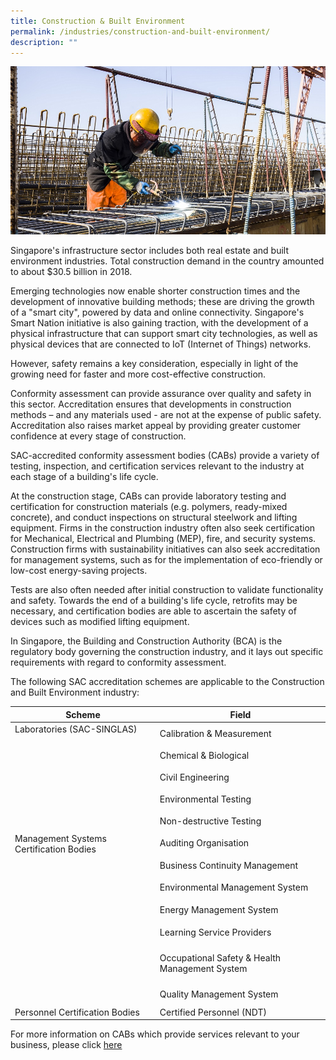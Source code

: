 ```yaml
---
title: Construction & Built Environment
permalink: /industries/construction-and-built-environment/
description: ""
---
```

![Construction and Build Environment](/images/industries/construction.jpg)

Singapore's infrastructure sector includes both real estate and built environment industries. Total construction demand in the country  amounted to about $30.5 billion in 2018.

Emerging technologies now enable shorter construction times and the development of innovative building methods; these are driving the growth of a "smart city", powered by data and online connectivity. Singapore's Smart Nation initiative is also gaining traction, with the development of a physical infrastructure that can support smart city technologies, as well as physical devices that are connected to IoT (Internet of Things) networks.

However, safety remains a key consideration, especially in light of the growing need for faster and more cost-effective construction.

Conformity assessment can provide assurance over quality and safety in this sector. Accreditation ensures that developments in construction methods – and any materials used - are not at the expense of public safety. Accreditation also raises market appeal by providing greater customer confidence at every stage of construction. 

SAC-accredited conformity assessment bodies (CABs) provide a variety of testing, inspection, and certification services relevant to the industry at each stage of a building's life cycle.

At the construction stage, CABs can provide laboratory testing and certification for construction materials (e.g. polymers, ready-mixed concrete), and conduct inspections on structural steelwork and lifting equipment. Firms in the construction industry often also seek certification for Mechanical, Electrical and Plumbing (MEP), fire, and security systems. Construction firms with sustainability initiatives can also seek accreditation for management systems, such as for the implementation of eco-friendly or low-cost energy-saving projects.

Tests are also often needed after initial construction to validate functionality and safety. Towards the end of a building's life cycle, retrofits may be necessary, and certification bodies are able to ascertain the safety of devices such as modified lifting equipment.

In Singapore, the Building and Construction Authority (BCA) is the regulatory body governing the construction industry, and it lays out specific requirements with regard to conformity assessment. 

The following SAC accreditation schemes are applicable to the Construction and Built Environment industry:

<table>
<thead>
  <tr>
    <th>Scheme</th>
    <th>Field</th>
  </tr>
</thead>
<tbody>
  <tr>
    <td rowspan="5">Laboratories (SAC-SINGLAS)<br><br><br><br><br><br><br><br><br><br></td>
    <td>Calibration &amp; Measurement</td>
  </tr>
  <tr>
    <td>Chemical &amp; Biological</td>
  </tr>
  <tr>
    <td>Civil Engineering</td>
  </tr>
  <tr>
    <td>Environmental Testing</td>
  </tr>
  <tr>
    <td>Non-destructive Testing</td>
  </tr>
  <tr>
    <td rowspan="7">Management Systems Certification Bodies<br><br><br><br><br><br><br><br><br><br><br><br><br><br><br></td>
    <td>Auditing Organisation</td>
  </tr>
  <tr>
    <td>Business Continuity Management</td>
  </tr>
  <tr>
    <td>Environmental Management System</td>
  </tr>
  <tr>
    <td>Energy Management System</td>
  </tr>
  <tr>
    <td>Learning Service Providers</td>
  </tr>
  <tr>
    <td>Occupational Safety &amp; Health Management System</td>
  </tr>
  <tr>
    <td>Quality Management System</td>
  </tr>
  <tr>
    <td>Personnel Certification Bodies</td>
    <td>Certified Personnel (NDT)</td>
  </tr>
</tbody>
</table>


For more information on CABs which provide services relevant to your business, please click [here](https://staging.dc7rl6brx6vik.amplifyapp.com/services/accreditation-services/)